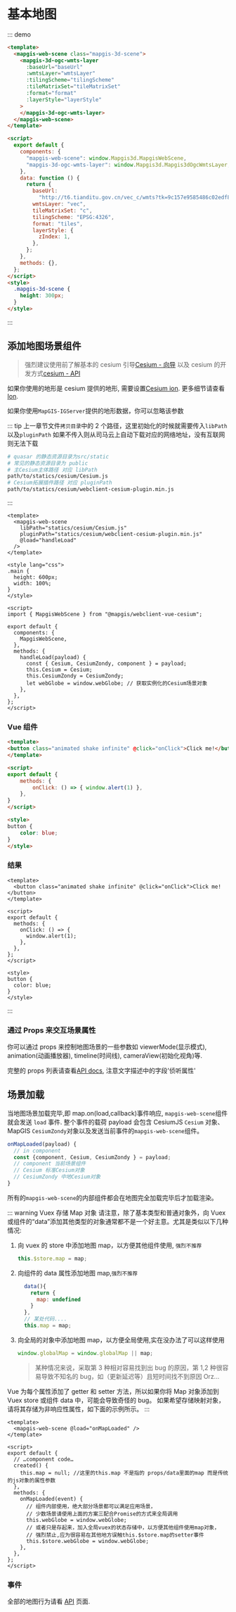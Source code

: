 # 基本地图

::: demo

```html
<template>
  <mapgis-web-scene class="mapgis-3d-scene">
    <mapgis-3d-ogc-wmts-layer
      :baseUrl="baseUrl"
      :wmtsLayer="wmtsLayer"
      :tilingScheme="tilingScheme"
      :tileMatrixSet="tileMatrixSet"
      :format="format"
      :layerStyle="layerStyle"
    >
    </mapgis-3d-ogc-wmts-layer>
  </mapgis-web-scene>
</template>

<script>
  export default {
    components: {
      "mapgis-web-scene": window.Mapgis3d.MapgisWebScene,
      "mapgis-3d-ogc-wmts-layer": window.Mapgis3d.Mapgis3dOgcWmtsLayer,
    },
    data: function () {
      return {
        baseUrl:
          "http://t6.tianditu.gov.cn/vec_c/wmts?tk=9c157e9585486c02edf817d2ecbc7752",
        wmtsLayer: "vec",
        tileMatrixSet: "c",
        tilingScheme: "EPSG:4326",
        format: "tiles",
        layerStyle: {
          zIndex: 1,
        },
      };
    },
    methods: {},
  };
</script>
<style>
  .mapgis-3d-scene {
    height: 300px;
  }
</style>
```

:::

## 添加地图场景组件

> 强烈建议使用前了解基本的 cesium 引导[Cesium - 向导](https://cesium.com/docs/) 以及 cesium 的开发方式[cesium - API](https://cesium.com/docs/cesiumjs-ref-doc/)

如果你使用的地形是 cesium 提供的地形, 需要设置[Cesium ion](https://cesium.com/docs/oauth/). 更多细节请查看[Ion](https://cesium.com/ion).

如果你使用`MapGIS-IGServer`提供的地形数据，你可以忽略该参数

::: tip
上一章节文件`拷贝目录`中的 2 个路径，这里初始化的时候就需要传入`libPath`以及`pluginPath` 如果不传入则从司马云上自动下载对应的网络地址，没有互联网则无法下载

```sh
# quasar 的静态资源目录为src/static
# 常见的静态资源目录为 public
# 主Cesium主体路径 对应 libPath
path/to/statics/cesium/Cesium.js
# Cesium拓展插件路径 对应 pluginPath
path/to/statics/cesium/webclient-cesium-plugin.min.js
```

:::

```vue
<template>
  <mapgis-web-scene
    libPath="statics/cesium/Cesium.js"
    pluginPath="statics/cesium/webclient-cesium-plugin.min.js"
    @load="handleLoad"
  />
</template>

<style lang="css">
.main {
  height: 600px;
  width: 100%;
}
</style>

<script>
import { MapgisWebScene } from "@mapgis/webclient-vue-cesium";

export default {
  components: {
    MapgisWebScene,
  },
  methods: {
    handleLoad(payload) {
      const { Cesium, CesiumZondy, component } = payload;
      this.Cesium = Cesium;
      this.CesiumZondy = CesiumZondy;
      let webGlobe = window.webGlobe; // 获取实例化的Cesium场景对象
    },
  },
};
</script>
```

### Vue 组件

```md
<template>
<button class="animated shake infinite" @click="onClick">Click me!</button>
</template>

<script>
export default {
    methods: {
        onClick: () => { window.alert(1) },
    },
}
</script>

<style>
button {
    color: blue;
}
</style>
```

### 结果

```vue
<template>
  <button class="animated shake infinite" @click="onClick">Click me!</button>
</template>

<script>
export default {
  methods: {
    onClick: () => {
      window.alert(1);
    },
  },
};
</script>

<style>
button {
  color: blue;
}
</style>
```

:::

### 通过 Props 来交互场景属性

你可以通过 props 来控制地图场景的一些参数如 viewerMode(显示模式), animation(动画播放器), timeline(时间线), cameraView(初始化视角)等.

完整的 props 列表请查看[API docs](/zh/api/#props), 注意文字描述中的字段'侦听属性'

## 场景加载

当地图场景加载完毕,即 map.on(load,callback)事件响应, `mapgis-web-scene`组件就会发送 `load` 事件. 整个事件的载荷 payload 会包含 CesiumJS `Cesium` 对象、MapGIS `CesiumZondy`对象以及发送当前事件的`mapgis-web-scene`组件。

```js
onMapLoaded(payload) {
  // in component
  const {component, Cesium, CesiumZondy } = payload;
  // component 当前场景组件
  // Cesium 标准Cesium对象
  // CesiumZondy 中地Cesium对象
}
```

所有的`mapgis-web-scene`的内部组件都会在地图完全加载完毕后才加载渲染。

::: warning Vuex 存储 Map 对象
请注意，除了基本类型和普通对象外，向 Vuex 或组件的“data”添加其他类型的对象通常都不是一个好主意。尤其是类似以下几种情况:

1.  向 vuex 的 store 中添加地图 map，以方便其他组件使用, `强烈不推荐`
    ```js
    this.$store.map = map;
    ```
2.  向组件的 data 属性添加地图 map,`强烈不推荐`
    ```js
      data(){
        return {
          map: undefined
        }
      },
      // 某处代码....
      this.map = map;
    ```
3.  向全局的对象中添加地图 map，以方便全局使用,实在没办法了可以这样使用
    ```js
    window.globalMap = window.globalMap || map;
    ```
    > 某种情况来说，采取第 3 种相对容易找到出 bug 的原因，第 1,2 种很容易导致不知名的 bug，如（更新延迟等）且短时间找不到原因 Orz...

Vue 为每个属性添加了 getter 和 setter 方法，所以如果你将 Map 对象添加到 Vuex store 或组件 data 中，可能会导致奇怪的 bug。
如果希望存储映射对象，请将其存储为非响应性属性，如下面的示例所示。
:::

```vue
<template>
  <mapgis-web-scene @load="onMapLoaded" />
</template>

<script>
export default {
  // …component code…
  created() {
    this.map = null; //这里的this.map 不是指的 props/data里面的map 而是传统的js对象的属性参数
  },
  methods: {
    onMapLoaded(event) {
      // 组件内部使用，绝大部分场景都可以满足应用场景，
      // 少数场景请使用上面的方案三配合Promise的方式来全局调用
      this.webGlobe = window.webGlobe;
      // 或者只是存起来，加入全局vuex的状态存储中，以方便其他组件使用map对象，
      // 强烈禁止,应为很容易在其他地方误触this.$store.map的setter事件
      this.$store.webGlobe = window.webGlobe;
    },
  },
};
</script>
```

### 事件

全部的地图行为请看 [API](/api/#events) 页面.
